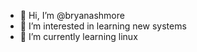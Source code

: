 - 👋 Hi, I’m @bryanashmore
- 👀 I’m interested in learning new systems
- 🌱 I’m currently learning linux

<!---
bryanashmore/bryanashmore is a ✨ special ✨ repository because its `README.md` (this file) appears on your GitHub profile.
You can click the Preview link to take a look at your changes.
--->
